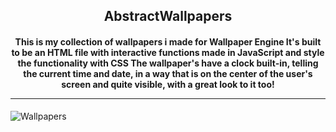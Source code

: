 <h2 align="center"> AbstractWallpapers </h2>

<h4 align="center">This is my collection of wallpapers i made for Wallpaper Engine
It's built to be an HTML file with interactive functions made in JavaScript and style the functionality with CSS
The wallpaper's have a clock built-in, telling the current time and date, in a way that is on the center of the user's screen and quite visible, with a great look to it too! <hr></h4>



![Wallpapers](https://i.imgur.com/jZbMI4l.png)





